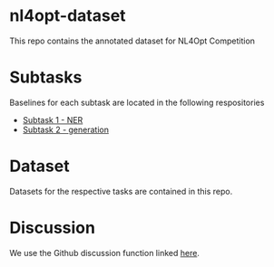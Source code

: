 # nl4opt-dataset

This repo contains the annotated dataset for NL4Opt Competition

# Subtasks

Baselines for each subtask are located in the following respositories

- [Subtask 1 - NER](https://github.com/nl4opt/nl4opt-subtask1-baseline)
- [Subtask 2 - generation](https://github.com/nl4opt/nl4opt-subtask2-baseline)

# Dataset

Datasets for the respective tasks are contained in this repo. 

# Discussion

We use the Github discussion function linked [here](https://github.com/nl4opt/nl4opt-competition/discussions).
